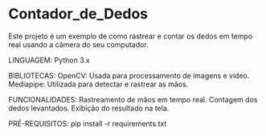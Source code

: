 # Contador_de_Dedos
Este projeto é um exemplo de como rastrear e contar os dedos em tempo real usando a câmera do seu computador. 

LINGUAGEM:
Python 3.x

BIBLIOTECAS:
OpenCV: Usada para processamento de imagens e vídeo.
Mediapipe: Utilizada para detectar e rastrear as mãos.

FUNCIONALIDADES:
Rastreamento de mãos em tempo real.
Contagem dos dedos levantados.
Exibição do resultado na tela.

PRÉ-REQUISITOS:
pip install -r requirements.txt


